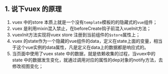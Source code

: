 ## 1. 说下vuex 的原理
1. vuex 中的store 本质上就是一个没有`template`模板的的隐藏式的`vue`组件；
2. vuex 是利用mixin混入禁止，在beforeCreate钩子前混入vueInit方法；
3. vuexInit方法实现将vuex store 注册到当前组件的`$store`属性上；
4. vuex 的state作为一个隐藏的vue组件的data，定义在state上面的变量，相当于这个vue实例的data属性，凡是定义在data上的数据都是响应式的。
5. 当页面中使用了vuex state 中的数据，就是依赖收集的过程，当vuex中的state 中的数据发生变化，就通过调用对应的属性的dep对象的notify方法，去修改视图变化；
